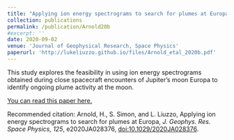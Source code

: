 ```yaml
---
title: "Applying ion energy spectrograms to search for plumes at Europa"
collection: publications
permalink: /publication/Arnold20b
#excerpt: ''
date: 2020-09-02
venue: 'Journal of Geophysical Research, Space Physics'
paperurl: 'http://lukeliuzzo.github.io/files/Arnold_etal_2020b.pdf'
---
```

This study explores the feasibility in using ion energy spectrograms obtained during close spacecraft encounters of Jupiter’s moon Europa to identify ongoing plume activity at the moon.

[You can read this paper here.](http://lukeliuzzo.github.io/files/Arnold_etal_2020b.pdf)

Recommended citation: Arnold, H., S. Simon, and L. Liuzzo, Applying ion energy spectrograms to search for plumes at Europa, <i>J. Geophys. Res. Space Physics, 125</i>, e2020JA028376, [doi:10.1029/2020JA028376](https://doi.org/10.1029/2020JA028376).
